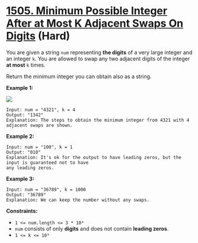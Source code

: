 # [1505. Minimum Possible Integer After at Most K Adjacent Swaps On Digits][link] (Hard)

[link]: https://leetcode.com/problems/minimum-possible-integer-after-at-most-k-adjacent-swaps-on-digits/

You are given a string `num` representing **the digits** of a very large integer and an integer `k`.
You are allowed to swap any two adjacent digits of the integer **at most** `k` times.

Return the minimum integer you can obtain also as a string.

**Example 1:**

![](https://assets.leetcode.com/uploads/2020/06/17/q4_1.jpg)

```
Input: num = "4321", k = 4
Output: "1342"
Explanation: The steps to obtain the minimum integer from 4321 with 4 adjacent swaps are shown.
```

**Example 2:**

```
Input: num = "100", k = 1
Output: "010"
Explanation: It's ok for the output to have leading zeros, but the input is guaranteed not to have
any leading zeros.
```

**Example 3:**

```
Input: num = "36789", k = 1000
Output: "36789"
Explanation: We can keep the number without any swaps.
```

**Constraints:**

- `1 <= num.length <= 3 * 10⁴`
- `num` consists of only **digits** and does not contain **leading zeros**.
- `1 <= k <= 10⁹`
